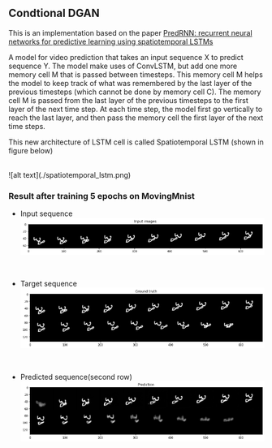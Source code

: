 
## Condtional DGAN

This is an implementation based on the paper <a href="https://dl.acm.org/doi/pdf/10.5555/3294771.3294855">PredRNN: recurrent neural networks for predictive learning using spatiotemporal LSTMs</a> 

A model for video prediction that takes an input sequence X to predict sequence Y.
The model make uses of ConvLSTM, but add one more memory cell M that is passed between timesteps. This memory cell M helps the model to keep track of what was remembered by the last layer of the previous timesteps (which cannot be done by memory cell C). The memory cell M is passed from the last layer of the previous timesteps to the first layer of the next time step. At each time step, the model first go vertically to reach the last layer, and then pass the memory cell the first layer of the next time steps.

This new architecture of LSTM cell is called Spatiotemporal LSTM (shown in figure below)

<br/>
![alt text](./spatiotemporal_lstm.png)

<br/>

### Result after training 5 epochs on MovingMnist

- Input sequence <br/>
![alt text](./input.png)
<br/>

- Target sequence <br/>
![alt text](./ground_truth.png)
<br/>

- Predicted sequence(second row)
![alt text](./prediction.png)
